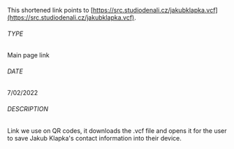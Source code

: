 This shortened link points to [https://src.studiodenali.cz/jakubklapka.vcf](https://src.studiodenali.cz/jakubklapka.vcf).

###### TYPE
Main page link

###### DATE
7/02/2022

###### DESCRIPTION
Link we use on QR codes, it downloads the .vcf file and opens it for the user to save Jakub Klapka's contact information into their device.
